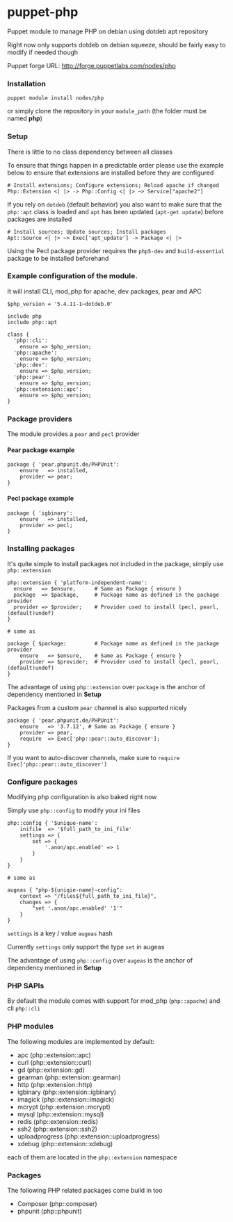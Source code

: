 puppet-php
==========

Puppet module to manage PHP on debian using dotdeb apt repository

Right now only supports dotdeb on debian squeeze, should be fairly easy to modify if needed though

Puppet forge URL: http://forge.puppetlabs.com/nodes/php

### Installation

```
puppet module install nodes/php
```

or simply clone the repository in your `module_path` (the folder must be named **php**)

### Setup

There is little to no class dependency between all classes

To ensure that things happen in a predictable order please use the example below to ensure that extensions are installed before they are configured

```
# Install extensions; Configure extensions; Reload apache if changed
Php::Extension <| |> -> Php::Config <| |> ~> Service["apache2"]
```

If you rely on `dotdeb` (default behavior) you also want to make sure that the `php::apt` class is loaded and `apt` has been updated (`apt-get update`) before packages are installed

```
# Install sources; Update sources; Install packages
Apt::Source <| |> ~> Exec['apt_update'] -> Package <| |>
```

Using the Pecl package provider requires the `php5-dev` and `build-essential` package to be installed beforehand

### Example configuration of the module.

It will install CLI, mod_php for apache, dev packages, pear and APC

```
$php_version = '5.4.11-1~dotdeb.0'

include php
include php::apt

class {
  'php::cli':
    ensure => $php_version;
  'php::apache':
    ensure => $php_version;
  'php::dev':
    ensure => $php_version;
  'php::pear':
    ensure => $php_version;
  'php::extension::apc':
    ensure => $php_version;
}
```

### Package providers

The module provides a `pear` and `pecl` provider

#### Pear package example

```
package { 'pear.phpunit.de/PHPUnit':
	ensure 	 => installed,
	provider => pear;
}
```

#### Pecl package example

```
package { 'igbinary':
	ensure   => installed,
	provider => pecl;
}
```

### Installing packages

It's quite simple to install packages not included in the package, simply use `php::extension`

```
php::extension { 'platform-independent-name':
  ensure   => $ensure,		# Same as Package { ensure }
  package  => $package,		# Package name as defined in the package provider
  provider => $provider;	# Provider used to install (pecl, pearl, (default)undef)
}

# same as

package { $package:			# Package name as defined in the package provider
	ensure   => $ensure,	# Same as Package { ensure }
	provider => $provider;	# Provider used to install (pecl, pearl, (default)undef)
}
```

The advantage of using `php::extension` over `package` is the anchor of dependency mentioned in **Setup**

Packages from a custom `pear` channel is also supported nicely

```
package { 'pear.phpunit.de/PHPUnit':
	ensure   => '3.7.12', # Same as Package { ensure }
	provider => pear,
	require  => Exec['php::pear::auto_discover'];
}
```

If you want to auto-discover channels, make sure to `require` `Exec['php::pear::auto_discover']`

### Configure packages

Modifying php configuration is also baked right now

Simply use `php::config` to modify your ini files

```
php::config { '$unique-name':
 	inifile  => '$full_path_to_ini_file'
	settings => {
		set => {
			'.anon/apc.enabled' => 1
		}
	}
}

# same as

augeas { "php-${uniqie-name}-config":
	context => "/files${full_path_to_ini_file}",
	changes => {
		"set '.anon/apc.enabled' '1'"
	}
}
```

`settings` is a key / value `augeas` hash

Currently `settings` only support the type `set` in augeas

The advantage of using `php::config` over `augeas` is the anchor of dependency mentioned in **Setup**

### PHP SAPIs

By default the module comes with support for mod_php (`php::apache`) and cli `php::cli`

### PHP modules

The following modules are implemented by default:

* apc (php::extension::apc)
* curl (php::extension::curl)
* gd (php::extension::gd)
* gearman (php::extension::gearman)
* http (php::extension::http)
* igbinary (php::extension::igbinary)
* imagick (php::extension::imagick)
* mcrypt (php::extension::mcrypt)
* mysql (php::extension::mysql)
* redis (php::extension::redis)
* ssh2 (php::extension::ssh2)
* uploadprogress (php::extension::uploadprogress)
* xdebug (php::extension::xdebug)

each of them are located in the `php::extension` namespace

### Packages

The following PHP related packages come build in too

* Composer (php::composer)
* phpunit (php::phpunit)

